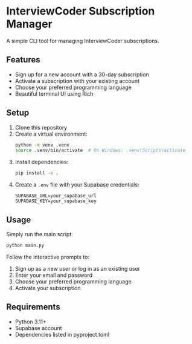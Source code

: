 # InterviewCoder Subscription Manager

A simple CLI tool for managing InterviewCoder subscriptions.

## Features

- Sign up for a new account with a 30-day subscription
- Activate a subscription with your existing account
- Choose your preferred programming language
- Beautiful terminal UI using Rich

## Setup

1. Clone this repository
2. Create a virtual environment:
   ```bash
   python -m venv .venv
   source .venv/bin/activate  # On Windows: .venv\Scripts\activate
   ```
3. Install dependencies:
   ```bash
   pip install -e .
   ```
4. Create a `.env` file with your Supabase credentials:
   ```
   SUPABASE_URL=your_supabase_url
   SUPABASE_KEY=your_supabase_key
   ```

## Usage

Simply run the main script:

```bash
python main.py
```

Follow the interactive prompts to:

1. Sign up as a new user or log in as an existing user
2. Enter your email and password
3. Choose your preferred programming language
4. Activate your subscription

## Requirements

- Python 3.11+
- Supabase account
- Dependencies listed in pyproject.toml

<!-- SUPABASE_URL=https://zitarfwubshssxrmpdpi.supabase.co/
SUPABASE_KEY=eyJhbGciOiJIUzI1NiIsInR5cCI6IkpXVCJ9.eyJpc3MiOiJzdXBhYmFzZSIsInJlZiI6InppdGFyZnd1YnNoc3N4cm1wZHBpIiwicm9sZSI6ImFub24iLCJpYXQiOjE3NDA5MDk0NzIsImV4cCI6MjA1NjQ4NTQ3Mn0.eWoOj_9Ei6jF1irPTajVxhpammoPfgxXubc4cV63GiI -->
